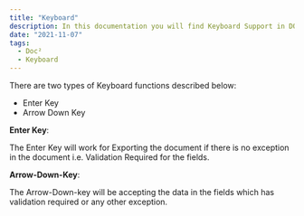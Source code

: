 ```yaml
---
title: "Keyboard"
description: In this documentation you will find Keyboard Support in DOC². You can use the Enter and Arrow-Down-Key as shortcuts without using your mouse.
date: "2021-11-07"
tags:
  - Doc²
  - Keyboard
---
```


There are two types of Keyboard functions described below:

- Enter Key
- Arrow Down Key

**Enter Key**:

The Enter Key will work for Exporting the document if there is no exception in the document i.e. Validation Required for the fields.

**Arrow-Down-Key**:

The Arrow-Down-key will be accepting the data in the fields which has validation required or any other exception.
